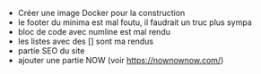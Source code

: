 

* Créer une image Docker pour la construction
* le footer du minima est mal foutu, il faudrait un truc plus sympa
* bloc de code avec numline est mal rendu
* les listes avec des [] sont ma rendus
* partie SEO du site
* ajouter une partie NOW (voir https://nownownow.com/)
